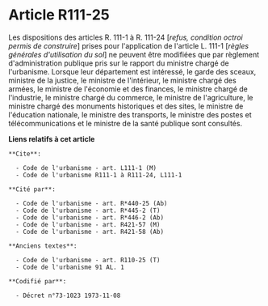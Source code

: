 # Article R111-25

Les dispositions des articles R. 111-1 à R. 111-24 [*refus, condition octroi permis de construire*] prises pour l'application
de l'article L. 111-1 [*règles générales d'utilisation du sol*] ne peuvent être modifiées que par règlement d'administration
publique pris sur le rapport du ministre chargé de l'urbanisme. Lorsque leur département est intéressé, le garde des sceaux,
ministre de la justice, le ministre de l'intérieur, le ministre chargé des armées, le ministre de l'économie et des finances,
le ministre chargé de l'industrie, le ministre chargé du commerce, le ministre de l'agriculture, le ministre chargé des
monuments historiques et des sites, le ministre de l'éducation nationale, le ministre des transports, le ministre des postes
et télécommunications et le ministre de la santé publique sont consultés.

**Liens relatifs à cet article**

	**Cite**:

	  - Code de l'urbanisme - art. L111-1 (M)
	  - Code de l'urbanisme R111-1 à R111-24, L111-1

	**Cité par**:

	  - Code de l'urbanisme - art. R*440-25 (Ab)
	  - Code de l'urbanisme - art. R*445-2 (T)
	  - Code de l'urbanisme - art. R*446-2 (Ab)
	  - Code de l'urbanisme - art. R421-57 (M)
	  - Code de l'urbanisme - art. R421-58 (Ab)

	**Anciens textes**:

	  - Code de l'urbanisme - art. R110-25 (T)
	  - Code de l'urbanisme 91 AL. 1

	**Codifié par**:

	  - Décret n°73-1023 1973-11-08

